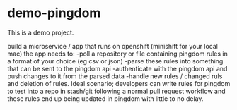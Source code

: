 # demo-pingdom
This is a demo project.

build a microservice / app that runs on openshift (minishift for your local mac) the app needs to:
-poll a repository or file containing pingdom rules in a format of your choice (eg csv or json)
-parse these rules into something that can be sent to the pingdom api
-authenticate with the pingdom api and push changes to it from the parsed data
-handle new rules / changed ruls and deletion of rules.
Ideal scenario; developers can write rules for pingdom to test into a repo in stash/git following a normal pull request workflow and these rules end up being updated in pingdom with little to no delay.
